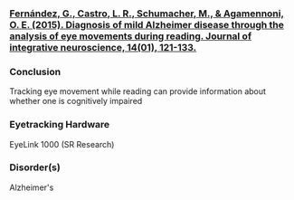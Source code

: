 ### [Fernández, G., Castro, L. R., Schumacher, M., & Agamennoni, O. E. (2015). Diagnosis of mild Alzheimer disease through the analysis of eye movements during reading. Journal of integrative neuroscience, 14(01), 121-133.](https://www.ncbi.nlm.nih.gov/pubmed/25728469)
### Conclusion
Tracking eye movement while reading can provide information about whether one is cognitively impaired
### Eyetracking Hardware
EyeLink 1000 (SR Research)
### Disorder(s)
Alzheimer's